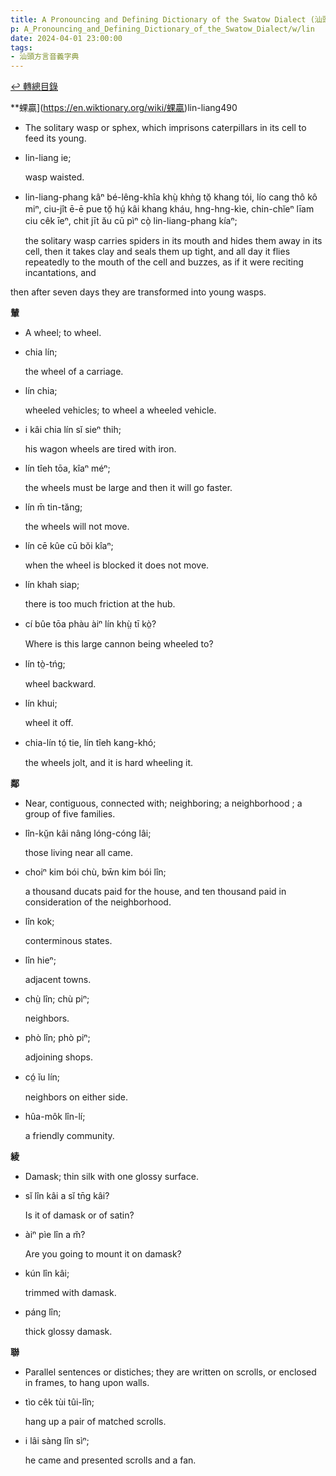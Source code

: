 ```yaml
---
title: A Pronouncing and Defining Dictionary of the Swatow Dialect (汕頭方言音義字典) / lin
p: A_Pronouncing_and_Defining_Dictionary_of_the_Swatow_Dialect/w/lin
date: 2024-04-01 23:00:00
tags: 
- 汕頭方言音義字典
---
```


[↩️ 轉總目錄](/A_Pronouncing_and_Defining_Dictionary_of_the_Swatow_Dialect)


**蜾贏](https://en.wiktionary.org/wiki/蜾贏)lin-liang490
- The solitary wasp or sphex, which imprisons caterpillars in its cell to feed its young.

- lin-liang ie;

  wasp waisted.

- lin-liang-phang kâⁿ bé-lêng-khîa khṳ̀ khǹg tŏ̤  khang tói, lío cang thô kô miⁿ, ciu-jît ē-ē pue tŏ̤ hṳ́ kâi khang kháu,  hng-hng-kìe, chin-chĭeⁿ līam ciu cêk īeⁿ, chit jīt ău cū pìⁿ cò̤  lin-liang-phang kíaⁿ;

  the solitary wasp carries spiders in its mouth and hides them away in its cell, then it takes clay and seals them up  tight, and all day it flies repeatedly to the mouth of the cell and  buzzes, as if it were reciting incantations, and

then after seven days they are transformed into young wasps.

**輦**
- A wheel; to wheel.

- chia lín;

  the wheel of a carriage.

- lín chia;

  wheeled vehicles; to wheel a wheeled vehicle.

- i kâi chia lín sĭ sieⁿ thih;

  his wagon wheels are tired with iron.

- lín tîeh tōa, kîaⁿ méⁿ;

  the wheels must be large and then it will go faster.

- lín m̄ tin-tăng;

  the wheels will not move.

- lín cē kûe cū bŏi kîaⁿ;

  when the wheel is blocked it does not move.

- lín khah siap;

  there is too much friction at the hub.

- cí bûe tōa phàu àiⁿ lín khṳ̀ tī kò̤?

  Where is this large cannon being wheeled to?

- lín tò̤-tńg;

  wheel backward.

- lín khui;

  wheel it off.

- chia-lín tó̤ tie, lín tîeh kang-khó;

  the wheels jolt, and it is hard wheeling it.

**鄰**
- Near, contiguous, connected with; neighboring; a neighborhood ; a group of five families.

- lîn-kṳ̆n kâi nâng lóng-cóng lâi;

  those living near all came.

- choiⁿ kim bói chù, bw̄n kim bói lîn;

  a thousand ducats paid for the house, and ten thousand paid in consideration of the neighborhood.

- lîn kok;

  conterminous states.

- lîn hieⁿ;

  adjacent towns.

- chṳ̀ lîn; chù piⁿ;

  neighbors.

- phò lîn; phò piⁿ;

  adjoining shops.

- có̤ ĭu lín;

  neighbors on either side.

- hûa-môk lîn-lí;

  a friendly community.

**綾**
- Damask; thin silk with one glossy surface.

- sĭ lîn kâi a sĭ tn̄g kâi?

  Is it of damask or of satin?

- àiⁿ pìe lîn a m̆?

  Are you going to mount it on damask?

- kún lîn kâi;

  trimmed with damask.

- páng lîn;

  thick glossy damask.

**聯**
- Parallel sentences or distiches; they are written on scrolls, or enclosed in frames, to hang upon walls.

- tìo cêk tùi tûi-lîn;

  hang up a pair of matched scrolls.

- i lâi sàng lîn sìⁿ;

  he came and presented scrolls and a fan.